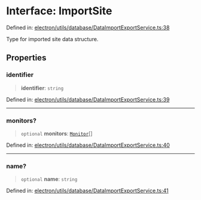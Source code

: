 # Interface: ImportSite

Defined in: [electron/utils/database/DataImportExportService.ts:38](https://github.com/Nick2bad4u/Uptime-Watcher/blob/3cce0c3b352c8390536ca3c7399ece50a05faf18/electron/utils/database/DataImportExportService.ts#L38)

Type for imported site data structure.

## Properties

### identifier

> **identifier**: `string`

Defined in: [electron/utils/database/DataImportExportService.ts:39](https://github.com/Nick2bad4u/Uptime-Watcher/blob/3cce0c3b352c8390536ca3c7399ece50a05faf18/electron/utils/database/DataImportExportService.ts#L39)

***

### monitors?

> `optional` **monitors**: [`Monitor`](../../../../../shared/types/interfaces/Monitor.md)[]

Defined in: [electron/utils/database/DataImportExportService.ts:40](https://github.com/Nick2bad4u/Uptime-Watcher/blob/3cce0c3b352c8390536ca3c7399ece50a05faf18/electron/utils/database/DataImportExportService.ts#L40)

***

### name?

> `optional` **name**: `string`

Defined in: [electron/utils/database/DataImportExportService.ts:41](https://github.com/Nick2bad4u/Uptime-Watcher/blob/3cce0c3b352c8390536ca3c7399ece50a05faf18/electron/utils/database/DataImportExportService.ts#L41)
